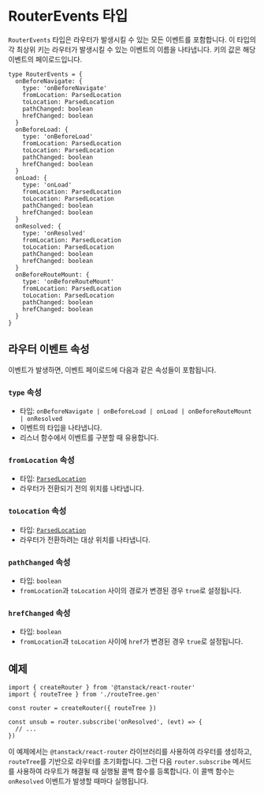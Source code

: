 # RouterEvents 타입

`RouterEvents` 타입은 라우터가 발생시킬 수 있는 모든 이벤트를 포함합니다. 이 타입의 각 최상위 키는 라우터가 발생시킬 수 있는 이벤트의 이름을 나타냅니다. 키의 값은 해당 이벤트의 페이로드입니다.

```tsx
type RouterEvents = {
  onBeforeNavigate: {
    type: 'onBeforeNavigate'
    fromLocation: ParsedLocation
    toLocation: ParsedLocation
    pathChanged: boolean
    hrefChanged: boolean
  }
  onBeforeLoad: {
    type: 'onBeforeLoad'
    fromLocation: ParsedLocation
    toLocation: ParsedLocation
    pathChanged: boolean
    hrefChanged: boolean
  }
  onLoad: {
    type: 'onLoad'
    fromLocation: ParsedLocation
    toLocation: ParsedLocation
    pathChanged: boolean
    hrefChanged: boolean
  }
  onResolved: {
    type: 'onResolved'
    fromLocation: ParsedLocation
    toLocation: ParsedLocation
    pathChanged: boolean
    hrefChanged: boolean
  }
  onBeforeRouteMount: {
    type: 'onBeforeRouteMount'
    fromLocation: ParsedLocation
    toLocation: ParsedLocation
    pathChanged: boolean
    hrefChanged: boolean
  }
}
```


## 라우터 이벤트 속성

이벤트가 발생하면, 이벤트 페이로드에 다음과 같은 속성들이 포함됩니다.


### `type` 속성

- 타입: `onBeforeNavigate | onBeforeLoad | onLoad | onBeforeRouteMount | onResolved`
- 이벤트의 타입을 나타냅니다.
- 리스너 함수에서 이벤트를 구분할 때 유용합니다.


### `fromLocation` 속성

- 타입: [`ParsedLocation`](./ParsedLocationType.md)
- 라우터가 전환되기 전의 위치를 나타냅니다.


### `toLocation` 속성

- 타입: [`ParsedLocation`](./ParsedLocationType.md)
- 라우터가 전환하려는 대상 위치를 나타냅니다.


### `pathChanged` 속성

- 타입: `boolean`
- `fromLocation`과 `toLocation` 사이의 경로가 변경된 경우 `true`로 설정됩니다.


### `hrefChanged` 속성

- 타입: `boolean`
- `fromLocation`과 `toLocation` 사이에 `href`가 변경된 경우 `true`로 설정됩니다.


## 예제

```tsx
import { createRouter } from '@tanstack/react-router'
import { routeTree } from './routeTree.gen'

const router = createRouter({ routeTree })

const unsub = router.subscribe('onResolved', (evt) => {
  // ...
})
```

이 예제에서는 `@tanstack/react-router` 라이브러리를 사용하여 라우터를 생성하고, `routeTree`를 기반으로 라우터를 초기화합니다. 그런 다음 `router.subscribe` 메서드를 사용하여 라우트가 해결될 때 실행될 콜백 함수를 등록합니다. 이 콜백 함수는 `onResolved` 이벤트가 발생할 때마다 실행됩니다.


